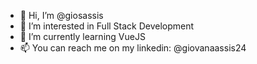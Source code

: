 - 👋 Hi, I’m @giosassis
- 👀 I’m interested in Full Stack Development 
- 🌱 I’m currently learning VueJS
- 📫 You can reach me on my linkedin: @giovanaassis24

<!---
giosassis/giosassis is a ✨ special ✨ repository because its `README.md` (this file) appears on your GitHub profile.
You can click the Preview link to take a look at your changes.
--->

